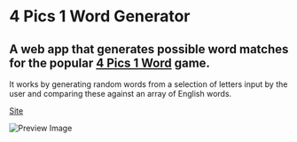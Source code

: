 # 4 Pics 1 Word Generator

## A web app that generates possible word matches for the popular [4 Pics 1 Word](https://itunes.apple.com/gb/app/whats-the-word-4-pics-1-word/id595558452?mt=8) game.

It works by generating random words from a selection of letters input by the user and comparing these against an array of English words.

[Site](http://jamesturner.im/4pics1word)

![Preview Image](https://raw.github.com/jamesturner/4Pics1Word-Generator/master/preview.png)
